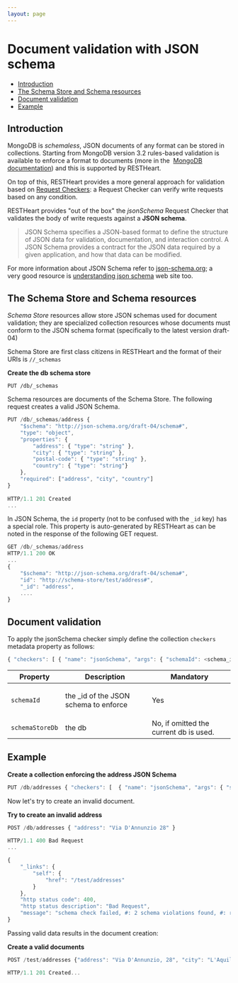 ```yaml
---
layout: page
---
```


# Document validation with JSON schema

-   [Introduction](#DocumentvalidationwithJSONschema-Introduction)
-   [The Schema Store and Schema
    resources](#DocumentvalidationwithJSONschema-TheSchemaStoreandSchemaresources)
-   [Document
    validation](#DocumentvalidationwithJSONschema-Documentvalidation)
-   [Example](#DocumentvalidationwithJSONschema-Example)

## Introduction

MongoDB is *schemaless*, JSON documents of any format can be stored in
collections. Starting from MongoDB version 3.2 rules-based validation is
available to enforce a format to documents (more in the  [MongoDB
documentation](https://docs.mongodb.com/manual/core/document-validation/))
and this is supported by RESTHeart.

On top of this, RESTHeart provides a more general approach for
validation based on [Request Checkers](Request_Checkers): a Request
Checker can verify write requests based on any condition.

RESTHeart provides "out of the box" the *jsonSchema* Request Checker
that validates the body of write requests against a **JSON schema**.

> JSON Schema specifies a JSON-based format to define the structure of
> JSON data for validation, documentation, and interaction control. A
> JSON Schema provides a contract for the JSON data required by a given
> application, and how that data can be modified.

For more information about JSON Schema refer
to [json-schema.org](http://json-schema.org/); a very good resource
is [understanding json
schema](http://spacetelescope.github.io/understanding-json-schema) web
site too.

## The Schema Store and Schema resources

*Schema Store* resources allow store JSON schemas used for document
validation; they are specialized collection resources whose documents
must conform to the JSON schema format (specifically to the latest
version draft-04)

Schema Store are first class citizens in RESTHeart and the format of
their URIs is `//_schemas`

**Create the db schema store**

``` plain
PUT /db/_schemas
```

Schema resources are documents of the Schema Store. The following
request creates a valid JSON Schema.

``` js
PUT /db/_schemas/address {
    "$schema": "http://json-schema.org/draft-04/schema#",
    "type": "object",
    "properties": {
        "address": { "type": "string" },
        "city": { "type": "string" },
        "postal-code": { "type": "string" },
        "country": { "type": "string"}
    },
    "required": ["address", "city", "country"]
}
 
HTTP/1.1 201 Created
...
```

In JSON Schema, the `id` property (not to be confused with the `_id`
key) has a special role. This property is auto-generated by RESTHeart as
can be noted in the response of the following GET request.

``` js
GET /db/_schemas/address
HTTP/1.1 200 OK
...
{
    "$schema": "http://json-schema.org/draft-04/schema#", 
    "id": "http://schema-store/test/address#", 
    "_id": "address",  
    ....
}
```

## Document validation

To apply the jsonSchema checker simply define the collection `checkers`
metadata property as follows:

``` js
{ "checkers": [ { "name": "jsonSchema", "args": { "schemaId": <schema_id>, "schemaStoreDb": <schema_store_db> } } ] }
```

<table>
<thead>
<tr class="header">
<th><div>
Property
</div></th>
<th><div>
Description
</div></th>
<th><div>
Mandatory
</div></th>
</tr>
</thead>
<tbody>
<tr class="odd">
<td><code>schemaId</code></td>
<td><p>the _id of the JSON schema to enforce</p></td>
<td>Yes</td>
</tr>
<tr class="even">
<td><code>schemaStoreDb</code></td>
<td>the db</td>
<td>No, if omitted the current db is used.</td>
</tr>
</tbody>
</table>

## Example

**Create a collection enforcing the address JSON Schema**

``` js
PUT /db/addresses { "checkers": [  { "name": "jsonSchema", "args": { "schemaId": "address" } } ] }
```

Now let's try to create an invalid document.

**Try to create an invalid address**

``` js
POST /db/addresses { "address": "Via D'Annunzio 28" }
 
HTTP/1.1 400 Bad Request
...

{
    "_links": {
        "self": {
            "href": "/test/addresses"
        }
    }, 
    "http status code": 400, 
    "http status description": "Bad Request", 
    "message": "schema check failed, #: 2 schema violations found, #: required key [city] not found, #: required key [country] not found"
}
```

Passing valid data results in the document creation:

**Create a valid documents**

``` js
POST /test/addresses {"address": "Via D'Annunzio, 28", "city": "L'Aquila", "country": "Italy" }

HTTP/1.1 201 Created...
```
